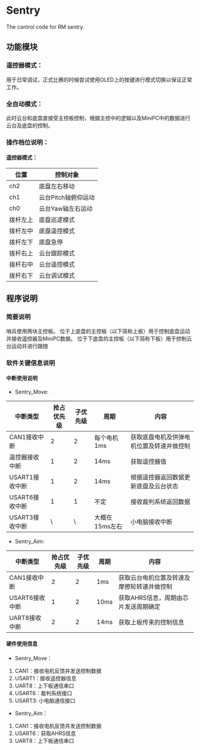 # Sentry
The control code for RM sentry.

## 功能模块

### 遥控器模式：

用于日常调试，正式比赛的时候尝试使用OLED上的按键进行模式切换以保证正常工作。

### 全自动模式：

此时云台和底盘直接受主控板控制，根据主控中的逻辑以及MiniPC中的数据进行云台及底盘的控制。

### 操作档位说明：

#### 遥控器模式：

|位置            |控制对象                 |
|----------------|-------------------------|
|ch2             |底盘左右移动             |
|ch1             |云台Pitch轴俯仰运动      |
|ch0             |云台Yaw轴左右运动        |
|拨杆左上        |底盘巡逻模式             |
|拨杆左中        |底盘遥控模式             |
|拨杆左下        |底盘急停                 |
|拨杆右上        |云台跟踪模式             |
|拨杆右中        |云台遥控模式             |
|拨杆右下        |云台调试模式             |

## 程序说明

### 简要说明

哨兵使用两块主控板。
位于上底盘的主控板（以下简称上板）用于控制底盘运动并接收遥控器及MiniPC数据。
位于下底盘的主控板（以下简称下板）用于控制云台运动并进行跟随

### 软件关键信息说明

#### 中断使用说明

- Sentry_Move:

|	中断类型	|	抢占优先级	|	子优先级	|周期	        	|内容								        |
|---------------|---------------|---------------|-------------------|-------------------------------------------|
|CAN1接收中断	|		2		|		2		|每个电机1ms		|获取底盘电机及供弹电机位置及转速并做控制	|
|遥控器接收中断	|		1		|		2		|		14ms	 	|获取遥控器值						        |
|USART1接收中断 |		1		|		2		|		 14ms		|根据遥控器返回数据更新底盘及云台状态		|
|USART6接收中断 |       1       |       1       |不定               |接收裁判系统返回数据                       |
|USART3接收中断 |		\		|		\		|大概在15ms左右		|小电脑接收中断								|

- Sentry_Aim:

|	中断类型	|	抢占优先级	|	子优先级	|周期	        	|内容								        |
|---------------|---------------|---------------|-------------------|-------------------------------------------|
|CAN1接收中断	|		2		|		2		|		 1ms		|获取云台电机位置及转速及摩擦轮转速并做控制 |
|USART6接收中断	|		1		|		2		|		 10ms		|获取AHRS信息，周期由芯片发送周期确定		|
|UART8接收中断  |       2       |       2       |        14ms       |获取上板传来的控制信息                     |

#### 硬件使用信息

- Sentry_Move：

1. CAN1：接收电机反馈并发送控制数据
2. USART1：接收遥控器信息
3. UART8：上下板通信串口
4. USART6：裁判系统接口
5. USART3: 小电脑通信接口

- Sentry_Aim：

1. CAN1：接收电机反馈并发送控制数据
2. USART6：获取AHRS信息
3. UART8：上下板通信串口
	


